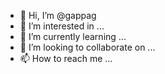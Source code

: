 - 👋 Hi, I’m @gappag
- 👀 I’m interested in ...
- 🌱 I’m currently learning ...
- 💞️ I’m looking to collaborate on ...
- 📫 How to reach me ...

<!---
gappag/gappag is a ✨ special ✨ repository because its `README.md` (this file) appears on your GitHub profile.
You can click the Preview link to take a look at your changes.
--->
